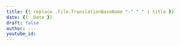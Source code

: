 ```yaml
---
title: {{ replace .File.TranslationBaseName "-" " " | title }}
date: {{ .Date }}
draft: false
author: ---
youtube_id: 
---
```

